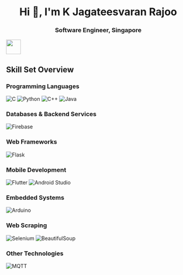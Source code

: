 <h1 align="center">Hi 👋, I'm K Jagateesvaran Rajoo</h1>
<h3 align="center">Software Engineer, Singapore</h3>

<img height="40" src="https://raw.githubusercontent.com/innng/innng/master/assets/kyubey.gif"/>

## Skill Set Overview

### Programming Languages
![C](https://img.shields.io/badge/C-A8B9CC?logo=c&logoColor=white&style=for-the-badge)
![Python](https://img.shields.io/badge/Python-3776AB?logo=python&logoColor=white&style=for-the-badge)
![C++](https://img.shields.io/badge/C++-00599C?logo=cplusplus&logoColor=white&style=for-the-badge)
![Java](https://img.shields.io/badge/Java-007396?logo=java&logoColor=white&style=for-the-badge)


### Databases & Backend Services
![Firebase](https://img.shields.io/badge/Firebase-FFCA28?logo=firebase&logoColor=white&style=for-the-badge)

### Web Frameworks
![Flask](https://img.shields.io/badge/Flask-000000?style=for-the-badge&logo=flask&logoColor=white)

### Mobile Development
![Flutter](https://img.shields.io/badge/Flutter-02569B?logo=flutter&logoColor=white&style=for-the-badge)
![Android Studio](https://img.shields.io/badge/Android_Studio-3DDC84?logo=android-studio&logoColor=white&style=for-the-badge)

### Embedded Systems
![Arduino](https://img.shields.io/badge/Arduino-00979D?logo=arduino&logoColor=white&style=for-the-badge)

### Web Scraping
![Selenium](https://img.shields.io/badge/Selenium-43B02A?logo=selenium&logoColor=white&style=for-the-badge)
![BeautifulSoup](https://img.shields.io/badge/BeautifulSoup-3498DB?style=for-the-badge)

### Other Technologies
![MQTT](https://img.shields.io/badge/MQTT-3C5280?logo=eclipsemosquitto&logoColor=white&style=for-the-badge)






